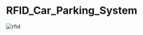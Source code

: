# RFID_Car_Parking_System

![rfid](https://github.com/user-attachments/assets/6e8e4d3b-6cde-41da-a229-8c626466a839)
